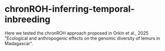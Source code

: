 # chronROH-inferring-temporal-inbreeding

Here we tested the chronROH approach proposed in Orkin et al., 2025 "Ecological and anthropogenic effects on the genomic diversity of lemurs in Madagascar".
